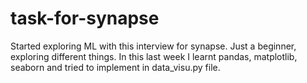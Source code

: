 # task-for-synapse
Started exploring ML with this interview for synapse.
Just a beginner, exploring different things.
In this last week I learnt pandas, matplotlib, seaborn and tried to implement in data_visu.py file.
